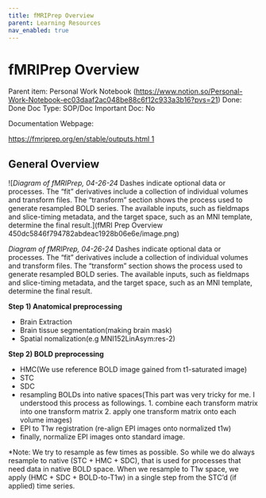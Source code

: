 ```yaml
---
title: fMRIPrep Overview
parent: Learning Resources
nav_enabled: true 
---
```


# fMRIPrep Overview

Parent item: Personal Work Notebook (https://www.notion.so/Personal-Work-Notebook-ec03daaf2ac048be88c6f12c933a3b16?pvs=21)
Done: Done
Doc Type: SOP/Doc
Important Doc: No

Documentation Webpage: 

[https://fmriprep.org/en/stable/outputs.html 1](https://fmriprep.org/en/stable/outputs.html)

## General Overview

![*Diagram of fMRIPrep, 04-26-24*
Dashes indicate optional data or processes. The “fit” derivatives include a collection of individual volumes and transform files. The “transform” section shows the process used to generate resampled BOLD series. The available inputs, such as fieldmaps and slice-timing metadata, and the target space, such as an MNI template, determine the final result.](fMRI Prep Overview 450dc5846f794782abdeac1928b06e6e/image.png)

*Diagram of fMRIPrep, 04-26-24*
Dashes indicate optional data or processes. The “fit” derivatives include a collection of individual volumes and transform files. The “transform” section shows the process used to generate resampled BOLD series. The available inputs, such as fieldmaps and slice-timing metadata, and the target space, such as an MNI template, determine the final result.

**Step 1) Anatomical preprocessing**

- Brain Extraction
- Brain tissue segmentation(making brain mask)
- Spatial nomalization(e.g MNI152LinAsym:res-2)

**Step 2) BOLD preprocessing**

- HMC(We use reference BOLD image gained from t1-saturated image)
- STC
- SDC
- resampling BOLDs into native spaces(This part was very tricky for
me. I understood this process as followings. 1. combine each transform
matrix into one transform matrix 2. apply one transform matrix onto each volume images)
- EPI to T1w registration (re-align EPI images onto normalized t1w)
- finally, normalize EPI images onto standard image.

*Note: We try to resample as few times as possible. So while we do always resample to native (STC + HMC + SDC), that is used for processes that need data in native BOLD space. When we resample to T1w space, we apply (HMC + SDC + BOLD-to-T1w) in a single step from the STC’d (if applied) time series.